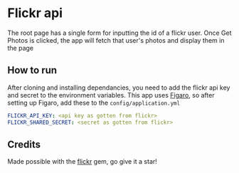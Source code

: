 # Flickr api

The root page has a single form for inputting the id of a flickr user. Once Get Photos is clicked, the app will fetch that user's
photos and display them in the page

## How to run

After cloning and installing dependancies, you need to add the flickr api key and secret to the environment variables. This app uses 
[Figaro](https://github.com/laserlemon/figaro), so after setting up Figaro, add these to the `config/application.yml`

```yml
FLICKR_API_KEY: <api key as gotten from flickr>
FLICKR_SHARED_SECRET: <secret as gotten from flickr>
```

## Credits

Made possible with the [flickr](https://github.com/cyclotron3k/flickr) gem, go give it a star!
